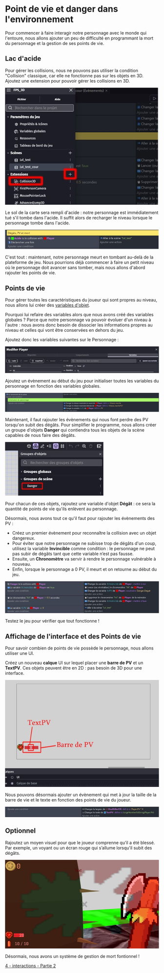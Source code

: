 # Point de vie et danger dans l'environnement

Pour commencer à faire interagir notre personnage avec le monde qui l'entoure, nous allons ajouter un peu de difficulté en programmant la mort du personnage et la gestion de ses points de vie.

## Lac d'acide 

Pour gérer les collisions, nous ne pouvons pas utiliser la condition "Collision" classique, car elle ne fonctionne pas sur les objets en 3D. Ajoutez une extension pour pouvoir gérer les collisions en 3D.

![image](https://github.com/g404-code-gaming/Pick-Pack---Action-Adventure-Game/blob/main/Image/1_PV_4.JPG)

Le sol de la carte sera rempli d'acide : notre personnage est immédiatement tué s'il tombe dans l'acide. Il suffit alors de recharger le niveau lorsque le personnage tombe dans l'acide.

![image](https://github.com/g404-code-gaming/Pick-Pack---Action-Adventure-Game/blob/main/Image/1_PV_0.JPG)

C'est tout : maintenant, notre personnage meurt en tombant au-delà de la plateforme de jeu. Nous pourrions déjà commencer à faire un petit niveau où le personnage doit avancer sans tomber, mais nous allons d'abord rajouter les points de vie.

## Points de vie

Pour gérer toutes les caractéristiques du joueur qui sont propres au niveau, nous allons lui créer des [variables d'objet](https://github.com/g404-code-gaming/GDevelop_Cour/blob/main/Variables.md).

Pourquoi lui refaire des variables alors que nous avons créé des variables globales ? Parce que notre personnage va pouvoir évoluer d'un niveau à l'autre : nous avons donc besoin de dissocier les informations propres au niveau et celles qui vont être conservées en dehors du jeu.

Ajoutez donc les variables suivantes sur le Personnage :

![image](https://github.com/g404-code-gaming/Pick-Pack---Action-Adventure-Game/blob/main/Image/1_PV_1.JPG) 

Ajoutez un évènement au début du jeu pour initialiser toutes les variables du personnage en fonction des variables globales.

![image](https://github.com/g404-code-gaming/Pick-Pack---Action-Adventure-Game/blob/main/Image/1_PV_2.JPG)

Maintenant, il faut rajouter les évènements qui nous font perdre des PV lorsqu'on subit des dégâts. Pour simplifier le programme, nous allons créer un groupe d'objets **Danger** qui contiendra tous les objets de la scène capables de nous faire des dégâts.

![image](https://github.com/g404-code-gaming/Pick-Pack---Action-Adventure-Game/blob/main/Image/1_PV_3.JPG)

Pour chacun de ces objets, rajoutez une variable d'objet **Dégât** : ce sera la quantité de points de vie qu'ils enlèvent au personnage.

Désormais, nous avons tout ce qu'il faut pour rajouter les évènements des PV :  
- Créez un premier évènement pour reconnaître la collision avec un objet dangereux.
- Pour éviter que notre personnage ne subisse trop de dégâts d'un coup, utilisez la variable **Invincible** comme condition : le personnage ne peut pas subir de dégâts tant que cette variable n’est pas fausse.  
- Ensuite, un **Chronomètre** va servir à rendre le personnage vulnérable à nouveau.  
- Enfin, lorsque le personnage a 0 PV, il meurt et on retourne au début du jeu.

![image](https://github.com/g404-code-gaming/Pick-Pack---Action-Adventure-Game/blob/main/Image/1_PV_5.JPG)

Testez le jeu pour vérifier que tout fonctionne !

## Affichage de l'interface et des Points de vie

Pour savoir combien de points de vie possède le personnage, nous allons utiliser une UI.

Créez un nouveau **calque** UI sur lequel placer une **barre de PV** et un **TextPV**. Ces objets peuvent être en 2D : pas besoin de 3D pour une interface.

![image](https://github.com/g404-code-gaming/Pick-Pack---Action-Adventure-Game/blob/main/Image/1_PV_6.JPG)

Nous pouvons désormais ajouter un évènement qui met à jour la taille de la barre de vie et le texte en fonction des points de vie du joueur.

![image](https://github.com/g404-code-gaming/Pick-Pack---Action-Adventure-Game/blob/main/Image/1_PV_7.JPG)

## Optionnel 

Rajoutez un moyen visuel pour que le joueur comprenne qu’il a été blessé. Par exemple, un voyant ou un écran rouge qui s’allume lorsqu’il subit des dégâts.

![image](https://github.com/g404-code-gaming/Pick-Pack---Action-Adventure-Game/blob/main/Image/1_PV_8.JPG)

Désormais, nous avons un système de gestion de mort fontionnel ! 

[4 - interactions - Partie 2](https://github.com/g404-code-gaming/Pick-Pack---Action-Adventure-Game/blob/main/4%20-%20Interaction%202%20-%20Argent.md)
